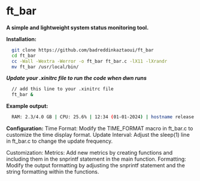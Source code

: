# ft_bar

**A simple and lightweight system status monitoring tool.**

**Installation:**
```bash
  git clone https://github.com/badreddinkaztaoui/ft_bar
  cd ft_bar
  cc -Wall -Wextra -Werror -o ft_bar ft_bar.c -lX11 -lXrandr
  mv ft_bar /usr/local/bin/
```

***Update your .xinitrc file to run the code when dwn runs***
```bash
  // add this line to your .xinitrc file
  ft_bar &
```

**Example output:**
```bash
  RAM: 2.3/4.0 GB | CPU: 25.6% | 12:34 (01-01-2024) | hostname release
```
**Configuration:**
    Time Format: Modify the TIME_FORMAT macro in ft_bar.c to customize the time display format.
    Update Interval: Adjust the sleep(1) line in ft_bar.c to change the update frequency.

Customization:
    Metrics: Add new metrics by creating functions and including them in the snprintf statement in the main function.
    Formatting: Modify the output formatting by adjusting the snprintf statement and the string formatting within the functions.
